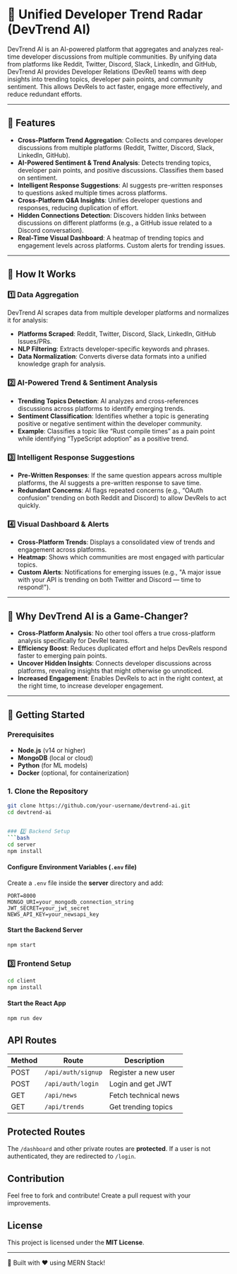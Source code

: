 # 🚀 Unified Developer Trend Radar (DevTrend AI)

DevTrend AI is an AI-powered platform that aggregates and analyzes real-time developer discussions from multiple communities. By unifying data from platforms like Reddit, Twitter, Discord, Slack, LinkedIn, and GitHub, DevTrend AI provides Developer Relations (DevRel) teams with deep insights into trending topics, developer pain points, and community sentiment. This allows DevRels to act faster, engage more effectively, and reduce redundant efforts.

---

## 🔹 Features

- **Cross-Platform Trend Aggregation**: Collects and compares developer discussions from multiple platforms (Reddit, Twitter, Discord, Slack, LinkedIn, GitHub).
- **AI-Powered Sentiment & Trend Analysis**: Detects trending topics, developer pain points, and positive discussions. Classifies them based on sentiment.
- **Intelligent Response Suggestions**: AI suggests pre-written responses to questions asked multiple times across platforms.
- **Cross-Platform Q&A Insights**: Unifies developer questions and responses, reducing duplication of effort.
- **Hidden Connections Detection**: Discovers hidden links between discussions on different platforms (e.g., a GitHub issue related to a Discord conversation).
- **Real-Time Visual Dashboard**: A heatmap of trending topics and engagement levels across platforms. Custom alerts for trending issues.
  
---

## 🔹 How It Works

### 1️⃣ **Data Aggregation**

DevTrend AI scrapes data from multiple developer platforms and normalizes it for analysis:
- **Platforms Scraped**: Reddit, Twitter, Discord, Slack, LinkedIn, GitHub Issues/PRs.
- **NLP Filtering**: Extracts developer-specific keywords and phrases.
- **Data Normalization**: Converts diverse data formats into a unified knowledge graph for analysis.

### 2️⃣ **AI-Powered Trend & Sentiment Analysis**

- **Trending Topics Detection**: AI analyzes and cross-references discussions across platforms to identify emerging trends.
- **Sentiment Classification**: Identifies whether a topic is generating positive or negative sentiment within the developer community.
- **Example**: Classifies a topic like “Rust compile times” as a pain point while identifying “TypeScript adoption” as a positive trend.

### 3️⃣ **Intelligent Response Suggestions**

- **Pre-Written Responses**: If the same question appears across multiple platforms, the AI suggests a pre-written response to save time.
- **Redundant Concerns**: AI flags repeated concerns (e.g., “OAuth confusion” trending on both Reddit and Discord) to allow DevRels to act quickly.

### 4️⃣ **Visual Dashboard & Alerts**

- **Cross-Platform Trends**: Displays a consolidated view of trends and engagement across platforms.
- **Heatmap**: Shows which communities are most engaged with particular topics.
- **Custom Alerts**: Notifications for emerging issues (e.g., "A major issue with your API is trending on both Twitter and Discord — time to respond!").

---

## 🔹 Why DevTrend AI is a Game-Changer?

- **Cross-Platform Analysis**: No other tool offers a true cross-platform analysis specifically for DevRel teams.
- **Efficiency Boost**: Reduces duplicated effort and helps DevRels respond faster to emerging pain points.
- **Uncover Hidden Insights**: Connects developer discussions across platforms, revealing insights that might otherwise go unnoticed.
- **Increased Engagement**: Enables DevRels to act in the right context, at the right time, to increase developer engagement.

---

## 🔹 Getting Started

### Prerequisites

- **Node.js** (v14 or higher)
- **MongoDB** (local or cloud)
- **Python** (for ML models)
- **Docker** (optional, for containerization)

### 1. Clone the Repository

```bash
git clone https://github.com/your-username/devtrend-ai.git
cd devtrend-ai


### 2️⃣ Backend Setup
```bash
cd server
npm install
```
#### Configure Environment Variables (`.env` file)
Create a `.env` file inside the **server** directory and add:
```
PORT=8000
MONGO_URI=your_mongodb_connection_string
JWT_SECRET=your_jwt_secret
NEWS_API_KEY=your_newsapi_key
```
#### Start the Backend Server
```bash
npm start
```

### 3️⃣ Frontend Setup
```bash
cd client
npm install
```
#### Start the React App
```bash
npm run dev
```

## API Routes
| Method | Route             | Description              |
|--------|------------------|--------------------------|
| POST   | `/api/auth/signup` | Register a new user     |
| POST   | `/api/auth/login`  | Login and get JWT       |
| GET    | `/api/news`        | Fetch technical news    |
| GET    | `/api/trends`      | Get trending topics     |

## Protected Routes
The `/dashboard` and other private routes are **protected**. If a user is not authenticated, they are redirected to `/login`.

## Contribution
Feel free to fork and contribute! Create a pull request with your improvements.

## License
This project is licensed under the **MIT License**.

---
🚀 Built with ❤️ using MERN Stack!

